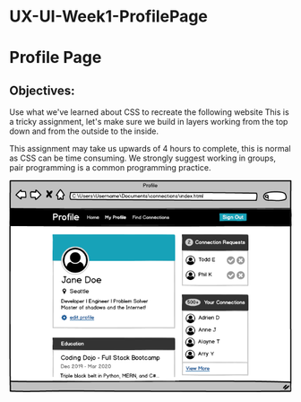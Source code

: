 # UX-UI-Week1-ProfilePage

# Profile Page

## Objectives:

Use what we've learned about CSS to recreate the following website
This is a tricky assignment, let's make sure we build in layers working from the top down and from the outside to the inside.

This assignment may take us upwards of 4 hours to complete, this is normal as CSS can be time consuming. 
We strongly suggest working in groups, pair programming is a common programming practice.

![](https://github.com/HebaAlJassir/UX-UI-Week1-ProfilePage/blob/main/profile.png)

